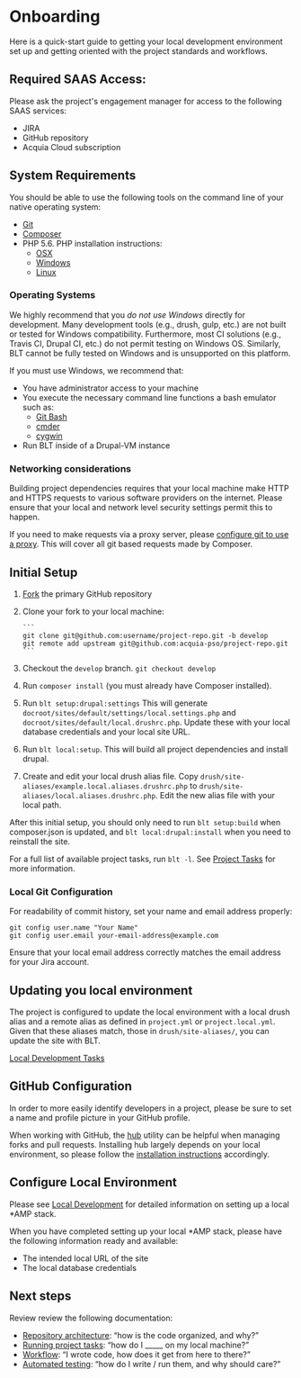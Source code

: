 # Onboarding

Here is a quick-start guide to getting your local development environment set up and getting oriented with the project standards and workflows.

## Required SAAS Access:

Please ask the project's engagement manager for access to the following SAAS services:

* JIRA
* GitHub repository
* Acquia Cloud subscription

## System Requirements

You should be able to use the following tools on the command line of your native operating system:

* [Git](https://git-scm.com/)
* [Composer](https://getcomposer.org/download/)
* PHP 5.6. PHP installation instructions:
    * [OSX](http://justinhileman.info/article/reinstalling-php-on-mac-os-x/)
    * [Windows](http://php.net/manual/en/install.windows.php)
    * [Linux](http://php.net/manual/en/install.unix.debian.php)

### Operating Systems

We highly recommend that you *do not use Windows* directly for development. Many development tools (e.g., drush, gulp, etc.) are not built or tested for Windows compatibility. Furthermore, most CI solutions (e.g., Travis CI, Drupal CI, etc.) do not permit testing on Windows OS. Similarly, BLT cannot be fully tested on Windows and is unsupported on this platform.

If you must use Windows, we recommend that:
* You have administrator access to your machine
* You execute the necessary command line functions a bash emulator such as:
    * [Git Bash](https://git-for-windows.github.io/)
    * [cmder](http://cmder.net/)
    * [cygwin](https://www.cygwin.com/)
* Run BLT inside of a Drupal-VM instance

### Networking considerations

Building project dependencies requires that your local machine make HTTP and HTTPS requests to various software providers on the internet. Please ensure that your local and network level security settings permit this to happen.

If you need to make requests via a proxy server, please [configure git to use a proxy](http://stackoverflow.com/a/19213999). This will cover all git based requests made by Composer.

## Initial Setup

1. [Fork](https://help.github.com/articles/fork-a-repo) the primary GitHub repository
1. Clone your fork to your local machine:

       ```
       git clone git@github.com:username/project-repo.git -b develop
       git remote add upstream git@github.com:acquia-pso/project-repo.git
       ```

1. Checkout the `develop` branch. `git checkout develop`
1. Run `composer install` (you must already have Composer installed).
1. Run `blt setup:drupal:settings` This will generate
  `docroot/sites/default/settings/local.settings.php` and
  `docroot/sites/default/local.drushrc.php`. Update these with your local
  database credentials and your local site URL.
1. Run `blt local:setup`. This will build all project dependencies and install
   drupal.
1. Create and edit your local drush alias file. Copy `drush/site-aliases/example.local.aliases.drushrc.php` to `drush/site-aliases/local.aliases.drushrc.php`. Edit the new alias file with your local path.

After this initial setup, you should only need to run `blt setup:build` when composer.json is updated, and `blt local:drupal:install` when you need to reinstall the site.

For a full list of available project tasks, run `blt -l`. See [Project Tasks](project-tasks.md) for more information.

### Local Git Configuration

For readability of commit history, set your name and email address properly:

    git config user.name "Your Name"
    git config user.email your-email-address@example.com

Ensure that your local email address correctly matches the email address for your Jira account.

## Updating you local environment

The project is configured to update the local environment with a local drush alias and a remote alias as defined in `project.yml` or `project.local.yml`. Given that these aliases match, those in `drush/site-aliases/`, you can update the site with BLT.

[Local Development Tasks](project-tasks.md#local-tasks)

## GitHub Configuration

In order to more easily identify developers in a project, please be sure to set a name and profile picture in your GitHub profile.

When working with GitHub, the [hub](https://github.com/github/hub) utility can be helpful when managing forks and pull requests. Installing hub largely depends on your local environment, so please follow the [installation instructions](https://github.com/github/hub#installation) accordingly.

## Configure Local Environment

Please see [Local Development](local-development.md) for detailed information on setting up a local \*AMP stack.

When you have completed setting up your local \*AMP stack, please have the following information ready and available:

* The intended local URL of the site
* The local database credentials

## Next steps

Review review the following documentation:

* [Repository architecture](repo-architecture.md): “how is the code organized, and why?”
* [Running project tasks](project-tasks.md): “how do I _____ on my local machine?”
* [Workflow](dev-workflow.md): “I wrote code, how does it get from here to there?”
* [Automated testing](../tests/README.md): “how do I write / run them, and why should care?”

